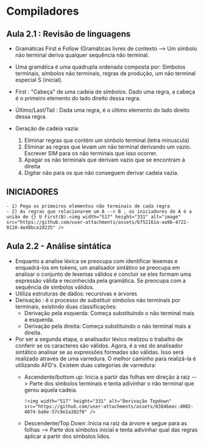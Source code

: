 # Compiladores 

## Aula 2.1 : Revisão de linguagens
  - Gramáticas First e Follow (Gramáticas livres de contexto --> Um símbolo não terminal deriva qualquer sequência não terminal.

  - Uma gramática é uma quádrupla ordenada composta por:
    Simbolos terminais, símbolos não terminais, regras de produção, um não terminal especial S (inicial).

  - First : "Cabeça" de uma cadeia de símbolos. Dado uma regra, a cabeça é o primeiro elemento do lado direito dessa regra.
  - Último/Last/Tail : Dada uma regra, é o último elemento do lado direito dessa regra.

  - Geração de cadeia vazia:
    1) Eliminar regras que contém um símbolo terminal (letra minuscula)
    2) Eliminar as regras que levam um não terminal derivando um vazio. Escrever SIM para os não terminais que isso ocorrer.
    3) Apagar os não terminais que derivam vazio que se encontram à direita
    4) Digitar não para os que não conseguem derivar cadeia vazia. 

  ## INICIADORES
    - 1) Pega os primeiros elementos não terminais de cada regra
    - 2) As regras que relacionarem um A --> B , os iniciadores de A é a união de {} U First(B).<img width="517" height="331" alt="image" src="https://github.com/user-attachments/assets/b752161a-aa9b-4722-9110-4e48bce2d235" />

    

## Aula 2.2 - Análise sintática
  - Enquanto a analise léxica se preocupa com identificar lexemas e enquadrá-los em tokens, um analisador sintático se preocupa em analisar o conjunto de lexemas válidos e concluir se eles formam uma expressão válida e reconhecida pela gramática. Se preocupa com a sequência de símbolos válidos.
  - Utiliza estruturas de dados: recursivas e árvores
  - Derivação : é o processo de substituir símbolos não terminais por terminais, existindo duas classificações:
      - Derivação pela esquerda: Começa substituindo o não terminal mais a esquerda.
      - Derivação pela direita: Começa substituindo o não terminal mais a direita.
  - Por ser a segunda etapa, o analisador léxico realizou o trabalho de conferir se os caracteres são válidos. Agora, é a vez do analisador sintático analisar se as expressões formadas são válidas. Isso será realizado através de uma varredura. O melhor caminho para realizá-la é utilizando AFD's. Existem duas categorias de varredura:
      - Ascendente/bottom up: Inicia a partir das folhas em direção à raiz --> Parte dos símbolos terminais e tenta adivinhar o não terminal que gerou aquela cadeia.
        
            !<img width="517" height="331" alt="Derivação Topdown" src="https://github.com/user-attachments/assets/03846eec-d002-4074-ba6e-57c9e1a382f0" />


      - Descendente/Top Down :Inicia na raíz da árvore e segue para as folhas --> Parte dos símbolos inicial e tenta adivinhar qual das regras aplicar a partir dos símbolos lidos.
    
